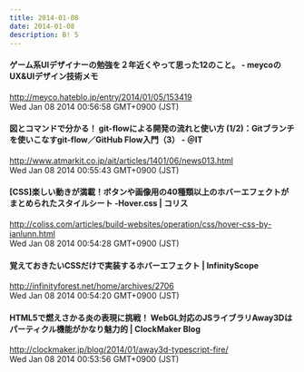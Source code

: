```yaml
---
title: 2014-01-08
date: 2014-01-08
description: B! 5
---
```


#### ゲーム系UIデザイナーの勉強を２年近くやって思った12のこと。 - meycoのUX&UIデザイン技術メモ
http://meyco.hateblo.jp/entry/2014/01/05/153419<br>
Wed Jan 08 2014 00:56:58 GMT+0900 (JST)<br>


####  図とコマンドで分かる！ git-flowによる開発の流れと使い方 (1/2)：Gitブランチを使いこなすgit-flow／GitHub Flow入門（3） - ＠IT
http://www.atmarkit.co.jp/ait/articles/1401/06/news013.html<br>
Wed Jan 08 2014 00:55:43 GMT+0900 (JST)<br>


####   [CSS]楽しい動きが満載！ボタンや画像用の40種類以上のホバーエフェクトがまとめられたスタイルシート -Hover.css | コリス
http://coliss.com/articles/build-websites/operation/css/hover-css-by-ianlunn.html<br>
Wed Jan 08 2014 00:54:28 GMT+0900 (JST)<br>


#### 覚えておきたいCSSだけで実装するホバーエフェクト | InfinityScope
http://infinityforest.net/home/archives/2706<br>
Wed Jan 08 2014 00:54:20 GMT+0900 (JST)<br>


####   HTML5で燃えさかる炎の表現に挑戦！ WebGL対応のJSライブラリAway3Dはパーティクル機能がかなり魅力的 | ClockMaker Blog
http://clockmaker.jp/blog/2014/01/away3d-typescript-fire/<br>
Wed Jan 08 2014 00:53:56 GMT+0900 (JST)<br>


